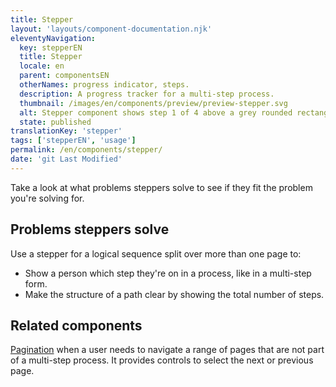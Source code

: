 ```yaml
---
title: Stepper
layout: 'layouts/component-documentation.njk'
eleventyNavigation:
  key: stepperEN
  title: Stepper
  locale: en
  parent: componentsEN
  otherNames: progress indicator, steps.
  description: A progress tracker for a multi-step process.
  thumbnail: /images/en/components/preview/preview-stepper.svg
  alt: Stepper component shows step 1 of 4 above a grey rounded rectangle.
  state: published
translationKey: 'stepper'
tags: ['stepperEN', 'usage']
permalink: /en/components/stepper/
date: 'git Last Modified'
---
```


Take a look at what problems steppers solve to see if they fit the problem you're solving for.

## Problems steppers solve

Use a stepper for a logical sequence split over more than one page to:

- Show a person which step they're on in a process, like in a multi-step form.
- Make the structure of a path clear by showing the total number of steps.

<article class="bg-full-width bg-primary text-light pt-500 pb-400 my-500">
  <h2 class="mt-0 mb-400">Related components</h2>

<a href="{{ links.pagination }}" class="link-light">Pagination</a> when a user needs to navigate a range of pages that are not part of a multi-step process. It provides controls to select the next or previous page.

</article>
